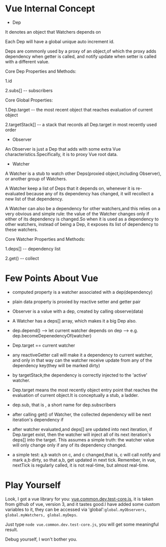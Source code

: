 # Vue Internal Concept
- Dep

It denotes an object that Watchers depends on

Each Dep will have a global unique auto increment id.

Deps are commonly used by a proxy of an object,of which the proxy adds dependency when getter is called, and notify update when setter is called with a different value.

Core Dep Properties and Methods:

1.id

2.subs[] -- subscribers

Core Global Properties:

1.Dep.target -- the most recent object that reaches evaluation of current object

2.targetStack[] -- a stack that records all Dep.target in most recently used order

- Observer

An Observer is just a Dep that adds with some extra Vue characteristics.Specifically, it is to proxy Vue root data.

- Watcher

A Watcher is a stub to watch other Deps(proxied object,including Observer), or another group of Watchers.

A Watcher keep a list of Deps that it depends on, whenever it is re-evaluated because any of its dependency has changed, it will recollect a new list of that dependency.

A Watcher can also be a dependency for other watchers,and this relies on a very obvious and simple rule: the value of the Watcher changes only if either of its dependency is changed.So when it is used as a dependency to other watchers, instead of being a Dep, it exposes its list of dependency to these watchers.

Core Watcher Properties and Methods:

1.deps[]  -- dependency list

2.get()   -- collect



# Few Points About Vue
- computed property is a watcher associated with a dep(dependency)

- plain data property is proxied by reactive setter and getter pair

- Observer is a value with a dep, created by calling observe(data)

- A Watcher has a deps[] array, which makes it a big Dep also.




- dep.depend() -->  let current watcher depends on dep --> e.g. dep.becomeDepenedencyOf(watcher)
- Dep.target == current watcher
- any reactiveGetter call will make it a dependency to current watcher, and only in that way can the watcher receive update from any of the dependency key(they will be marked dirty)

- by targetStack,the dependency is correctly injected to the 'active' watcher.
- Dep.target means the most recently object entry point that reaches the evaluation of current object.It is conceptually a stub, a ladder.

- dep.sub, that is , a short name for dep.subscribers

- after calling get() of Watcher, the collected dependency will be next iteration's dependency if 

- after watcher evaluated,and deps[] are updated into next iteration, if Dep.target exist, then the watcher will inject all of its next iteration's deps[] into the target. This assumes a simple truth: the watcher value will only change only if any of its dependency changed.

- a simple test: a,b watch on c,  and c changed,that is, c will call notify and mark a,b dirty, so that a,b,  get updated in next tick. Remember, in vue, nextTick is regularly called, it is not real-time, but almost real-time.

# Play Yourself
Look, I got a vue library for you: [vue.common.dev.test-core.js](vue.common.dev.test-core.js), it is taken from github of vue, version 3, and it tastes good.I have added some custom variables to it, they can be accessed via 'global':`global.myObservers, global.myWatchers, global.myDeps`.
 
 Just type `node vue.common.dev.test-core.js`, you will get some meaningful result.

Debug yourself, I won't bother you.
